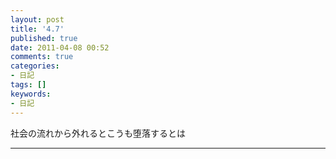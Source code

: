 ```yaml
---
layout: post
title: '4.7'
published: true
date: 2011-04-08 00:52
comments: true
categories:
- 日記
tags: []
keywords:
- 日記
---
```

社会の流れから外れるとこうも堕落するとは

---

